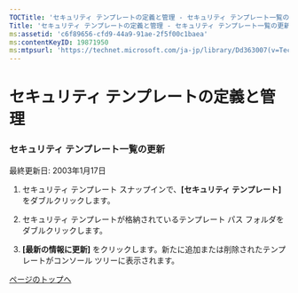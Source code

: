 ```yaml
---
TOCTitle: 'セキュリティ テンプレートの定義と管理 ‐ セキュリティ テンプレート一覧の更新'
Title: 'セキュリティ テンプレートの定義と管理 ‐ セキュリティ テンプレート一覧の更新'
ms:assetid: 'c6f89656-cfd9-44a9-91ae-2f5f00c1baea'
ms:contentKeyID: 19871950
ms:mtpsurl: 'https://technet.microsoft.com/ja-jp/library/Dd363007(v=TechNet.10)'
---
```


セキュリティ テンプレートの定義と管理
=====================================

### セキュリティ テンプレート一覧の更新

最終更新日: 2003年1月17日

1.  セキュリティ テンプレート スナップインで、**\[セキュリティ テンプレート\]** をダブルクリックします。

2.  セキュリティ テンプレートが格納されているテンプレート パス フォルダをダブルクリックします。

3.  **\[最新の情報に更新\]** をクリックします。新たに追加または削除されたテンプレートがコンソール ツリーに表示されます。

[](#mainsection)[ページのトップへ](#mainsection)
